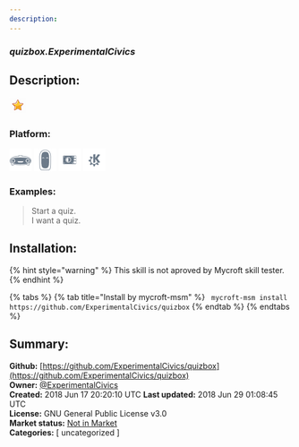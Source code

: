 ```yaml
---
description: 
---
```


### _quizbox.ExperimentalCivics_  
## Description:  
  
![](../.gitbook/assets/star.png)  
  
### Platform:  
 ![Mark I](../.gitbook/assets/mark-1-icon.png)  ![Mark II](../.gitbook/assets/mark-2-icon.png)  ![Picroft](../.gitbook/assets/picroft-icon.png)  ![plasmoid](../.gitbook/assets/kde.png)   
### Examples:  
> Start a quiz.  
> I want a quiz.  
  
## Installation:  
{% hint style="warning" %}
This skill is not aproved by Mycroft skill tester.
{% endhint %}
    
{% tabs %}
{% tab title="Install by mycroft-msm" %}
``` mycroft-msm install https://github.com/ExperimentalCivics/quizbox```
{% endtab %}
  {% endtabs %}
    
## Summary:  
**Github:** [https://github.com/ExperimentalCivics/quizbox](https://github.com/ExperimentalCivics/quizbox)  
**Owner:** [@ExperimentalCivics](https://github.com/ExperimentalCivics)  
**Created:** 2018 Jun 17 20:20:10 UTC  **Last updated:** 2018 Jun 29 01:08:45 UTC  
**License:** GNU General Public License v3.0  
**Market status:** [Not in Market](https://market.mycroft.ai/skill/)  
**Categories:** [ uncategorized ]   
